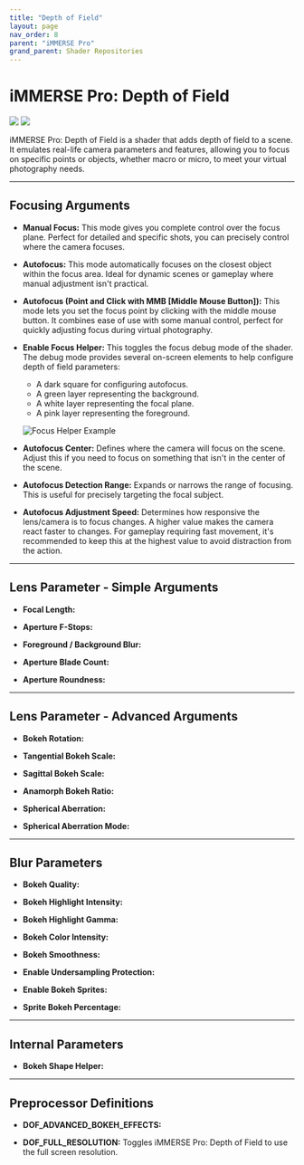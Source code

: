 ```yaml
---
title: "Depth of Field"
layout: page
nav_order: 8
parent: "iMMERSE Pro"
grand_parent: Shader Repositories
---
```


<!-- Calls the CSS for the script that runs the sliders on the page -->
<!-- Why this is required, I will never fucking know because I tried everything to possibly get it to work without needing it LMAO -->
<link rel="stylesheet" href="{{ '/assets/css/juxtapose.css' | relative_url }}">

# iMMERSE Pro: Depth of Field

<div class="juxtapose" data-mode="horizontal">
 <img src="../images/dof_header_off.png" data-label="Off">
 <img src="../images/dof_header_on.png" data-label="On">
</div>

iMMERSE Pro: Depth of Field is a shader that adds depth of field to a scene. It emulates real-life camera parameters and features, allowing you to focus on specific points or objects, whether macro or micro, to meet your virtual photography needs.

---

## Focusing Arguments

* **Manual Focus:** This mode gives you complete control over the focus plane. Perfect for detailed and specific shots, you can precisely control where the camera focuses.

* **Autofocus:** This mode automatically focuses on the closest object within the focus area. Ideal for dynamic scenes or gameplay where manual adjustment isn't practical.

* **Autofocus (Point and Click with MMB [Middle Mouse Button]):** This mode lets you set the focus point by clicking with the middle mouse button. It combines ease of use with some manual control, perfect for quickly adjusting focus during virtual photography.

* **Enable Focus Helper:** This toggles the focus debug mode of the shader. The debug mode provides several on-screen elements to help configure depth of field parameters:
    * A dark square for configuring autofocus.
    * A green layer representing the background.
    * A white layer representing the focal plane.
    * A pink layer representing the foreground.

    ![Focus Helper Example](../images/dof_debug.png)


* **Autofocus Center:** Defines where the camera will focus on the scene. Adjust this if you need to focus on something that isn't in the center of the scene.

* **Autofocus Detection Range:** Expands or narrows the range of focusing. This is useful for precisely targeting the focal subject.

* **Autofocus Adjustment Speed:** Determines how responsive the lens/camera is to focus changes. A higher value makes the camera react faster to changes. For gameplay requiring fast movement, it's recommended to keep this at the highest value to avoid distraction from the action.

---

## Lens Parameter - Simple Arguments

* **Focal Length:** 

* **Aperture F-Stops:** 

* **Foreground / Background Blur:** 

* **Aperture Blade Count:** 

* **Aperture Roundness:** 

---

## Lens Parameter - Advanced Arguments

* **Bokeh Rotation:** 

* **Tangential Bokeh Scale:** 

* **Sagittal Bokeh Scale:** 

* **Anamorph Bokeh Ratio:** 

* **Spherical Aberration:** 

* **Spherical Aberration Mode:** 

---

## Blur Parameters

* **Bokeh Quality:** 

* **Bokeh Highlight Intensity:** 

* **Bokeh Highlight Gamma:**

* **Bokeh Color Intensity:**

* **Bokeh Smoothness:** 

* **Enable Undersampling Protection:** 

* **Enable Bokeh Sprites:** 

* **Sprite Bokeh Percentage:**

---

## Internal Parameters

* **Bokeh Shape Helper:** 

---

## Preprocessor Definitions

* **DOF_ADVANCED_BOKEH_EFFECTS:** 

* **DOF_FULL_RESOLUTION:** Toggles iMMERSE Pro: Depth of Field to use the full screen resolution.

<!-- Ending script that runs the sliders on the page -->
<script src="{{ '/assets/js/juxtapose.js' | relative_url }}"></script>
<script>
  document.addEventListener('DOMContentLoaded', function () {
    Juxtapose.make();
  });
</script>